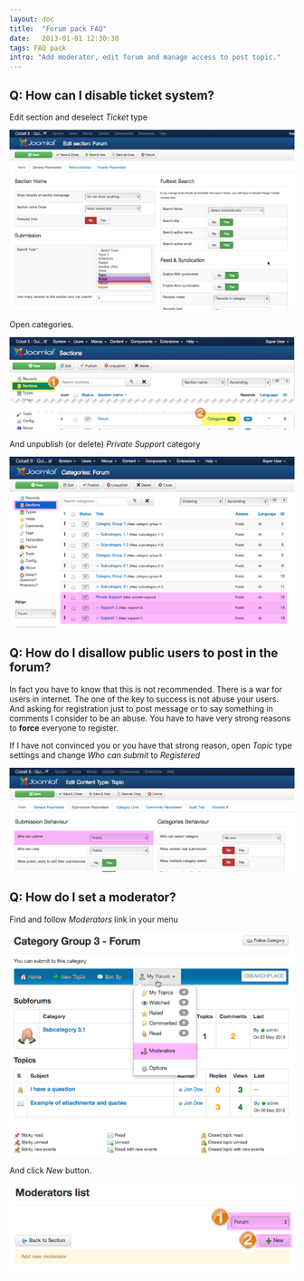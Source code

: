 ```yaml
---
layout: doc
title:  "Forum pack FAQ"
date:   2013-01-01 12:30:30
tags: FAQ pack
intro: "Add moderator, edit forum and manage access to post topic."
---
```


## Q: How can I disable ticket system?

Edit section and deselect _Ticket_ type

![edit section](/assets/img/screenshots/forum-typeus.png)

Open categories.

![section categories](/assets/img/screenshots/forum-subcats.png)

And unpublish (or delete) _Private Support_ category

![unpublish category](/assets/img/screenshots/forum-unpub.png)

## Q: How do I disallow public users to post in the forum?

In fact you have to know that this is not recommended. There is a war for users in internet. The one of the key to success is not abuse your users. And asking for registration just to post message or to say something in comments I consider to be an abuse. You have to have very strong reasons to **force** everyone to register.

If I have not convinced you or you have that strong reason, open _Topic_ type settings and change _Who can submit_ to _Registered_

![type change](/assets/img/screenshots/forum-typereg.png)

## Q: How do I set a moderator?

Find and follow _Moderators_ link in your menu

![moderators liknk](/assets/img/screenshots/forum-modmenu.png)

And click _New_ button.

![new moderator](/assets/img/screenshots/forum-monew.png)
